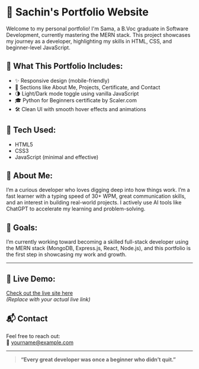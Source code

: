 # 💼 Sachin's Portfolio Website

Welcome to my personal portfolio! I'm Sama, a B.Voc graduate in Software Development, currently mastering the MERN stack. This project showcases my journey as a developer, highlighting my skills in HTML, CSS, and beginner-level JavaScript.

## 🌟 What This Portfolio Includes:
- ✨ Responsive design (mobile-friendly)
- 🧠 Sections like About Me, Projects, Certificate, and Contact
- 🌗 Light/Dark mode toggle using vanilla JavaScript
- 🎓 Python for Beginners certificate by Scaler.com
- 🛠️ Clean UI with smooth hover effects and animations

## 📌 Tech Used:
- HTML5  
- CSS3  
- JavaScript (minimal and effective)

## 🧠 About Me:
I’m a curious developer who loves digging deep into how things work. I’m a fast learner with a typing speed of 30+ WPM, great communication skills, and an interest in building real-world projects. I actively use AI tools like ChatGPT to accelerate my learning and problem-solving.

## 🚀 Goals:
I’m currently working toward becoming a skilled full-stack developer using the MERN stack (MongoDB, Express.js, React, Node.js), and this portfolio is the first step in showcasing my work and growth.

---

## 🔗 Live Demo:
[Check out the live site here]()  
*(Replace with your actual live link)*

## 📬 Contact
Feel free to reach out:  
📧 yourname@example.com

---

> **“Every great developer was once a beginner who didn’t quit.”**
